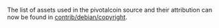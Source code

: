 The list of assets used in the pivotalcoin source and their attribution can now be found in [contrib/debian/copyright](../contrib/debian/copyright).
